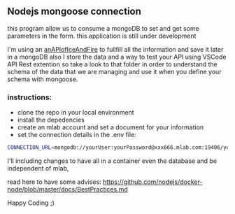 ## Nodejs mongoose connection
this program allow us to consume a mongoDB to set and get some parameters in the form.
this application is still under development 

I'm using an [anAPIofIceAndFire](https://www.anapioficeandfire.com/api/characters) to fullfill all the information and save it later in a mongoDB also I store the data and a way to test your API using VSCode API Rest extention so take a look to that folder in order to understand the schema of the data that we are managing and use it when  you define your schema with mongoose.

### instructions:
* clone the repo in your local environment
* install the depedencies 
* create an mlab account and set a document for your information
* set the connection details in the .env file:
```bash
CONNECTION_URL=mongodb://yourUser:yourPassword@xxx666.mlab.com:19406/yourDatabase
```

I'll including changes to have all in a container even the database 
and be independent of mlab,

read here to have some advises:
https://github.com/nodejs/docker-node/blob/master/docs/BestPractices.md

Happy Coding ;)